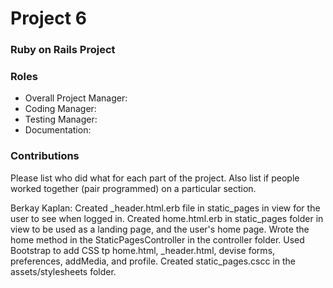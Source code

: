 # Project 6
### Ruby on Rails Project

### Roles
* Overall Project Manager:
* Coding Manager:
* Testing Manager:
* Documentation:

### Contributions
Please list who did what for each part of the project.
Also list if people worked together (pair programmed) on a particular section.

Berkay Kaplan: Created _header.html.erb file in static_pages in view for the user to see when logged in. Created home.html.erb in static_pages folder in view to be used as a landing page, and the user's home page. Wrote the home method in the StaticPagesController in the controller folder. Used Bootstrap to add CSS tp home.html, _header.html, devise forms, preferences, addMedia, and profile. Created static_pages.cscc in the assets/stylesheets folder.
